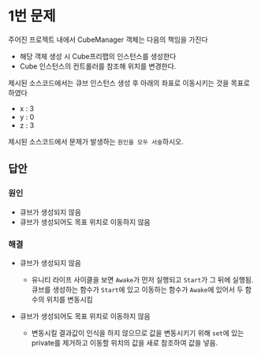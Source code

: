# 1번 문제

주어진 프로젝트 내에서 CubeManager 객체는 다음의 책임을 가진다
- 해당 객체 생성 시 Cube프리팹의 인스턴스를 생성한다
- Cube 인스턴스의 컨트롤러를 참조해 위치를 변경한다.

제시된 소스코드에서는 큐브 인스턴스 생성 후 아래의 좌표로 이동시키는 것을 목표로 하였다
- x : 3
- y : 0
- z : 3

제시된 소스코드에서 문제가 발생하는 `원인을 모두 서술`하시오.

## 답안

### 원인
- 큐브가 생성되지 않음
- 큐브가 생성되어도 목표 위치로 이동하지 않음

### 해결
- 큐브가 생성되지 않음
    - 유니티 라이프 사이클을 보면 `Awake`가 먼저 실행되고 `Start`가 그 뒤에 실행됨.  
      큐브를 생성하는 함수가 `Start`에 있고 이동하는 함수가 `Awake`에 있어서 두 함수의 위치를 변동시킴

- 큐브가 생성되어도 목표 위치로 이동하지 않음
    - 변동시킬 결과값이 인식을 하지 않으므로 값을 변동시키기 위해 `set`에 있는 private를 제거하고 이동할 위치의 값을 새로 참조하여 값을 넣음.